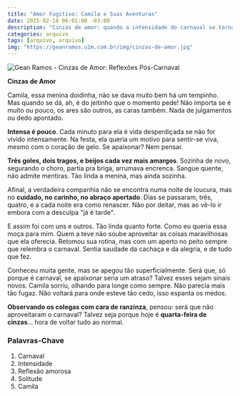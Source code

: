 ```yaml
---
title: "Amor Fugitivo: Camila e Suas Aventuras"
date: 2015-02-18 06:01:00 -03:00
description: "Cinzas de amor: quando a intensidade do carnaval se torna saudade."
categories: arquivo
tags: [arquivo, arquivo]
img: "https://geanramos.u1m.com.br/img/cinzas-de-amor.jpg"
---
```


![Gean Ramos - Cinzas de Amor: Reflexões Pós-Carnaval](https://geanramos.u1m.com.br/img/cinzas-de-amor.jpg)

**Cinzas de Amor**

Camila, essa menina doidinha, não se dava muito bem há um tempinho. Mas quando se dá, ah, é do jeitinho que o momento pede! Não importa se é muito ou pouco, os ares são outros, as caras também. Nada de julgamentos ou dedo apontado.

**Intensa é pouco**. Cada minuto para ela é vida desperdiçada se não for vivido intensamente. Na festa, ela queria um motivo para sentir-se viva, mesmo com o coração de gelo. Se apaixonar? Nem pensar. 

**Três goles, dois tragos, e beijos cada vez mais amargos**. Sozinha de novo, segurando o choro, partia pra briga, arrumava encrenca. Sangue quente, não admite mentiras. Tão linda a menina, mas ainda sozinha. 

Afinal, a verdadeira companhia não se encontra numa noite de loucura, mas no **cuidado, no carinho, no abraço apertado**. Dias se passaram, três, quatro, e a cada noite era como renascer. Não por deitar, mas ao vê-lo ir embora com a desculpa "já é tarde".
 
E assim foi com uns e outros. Tão linda quanto forte. Como eu queria essa moça para mim. Quem a teve não soube aproveitar as coisas maravilhosas que ela oferecia. Retomou sua rotina, mas com um aperto no peito sempre que relembra o carnaval. Sentia saudade da cachaça e da alegria, e de tudo que fez.

Conheceu muita gente, mas se apegou tão superficialmente. Será que, só porque é carnaval, se apaixonar seria um atraso? Talvez esses sejam sinais novos. Camila sorriu, olhando para longe como sempre. Não parecia mais tão fugaz. Não voltará para onde esteve tão cedo, isso espanta os medos.

**Observando os colegas com cara de ranzinza**, pensou: será que não aproveitaram o carnaval? Talvez seja porque hoje é **quarta-feira de cinzas**... hora de voltar tudo ao normal.

### Palavras-Chave
1. Carnaval
2. Intensidade
3. Reflexão amorosa
4. Solitude
5. Camila